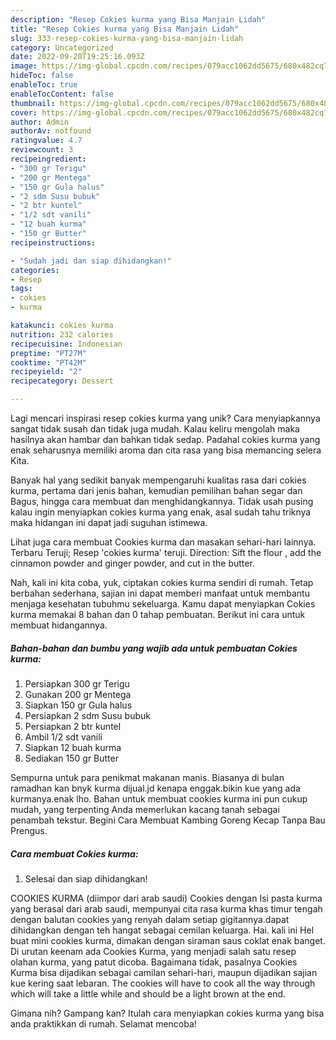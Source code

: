```yaml
---
description: "Resep Cokies kurma yang Bisa Manjain Lidah"
title: "Resep Cokies kurma yang Bisa Manjain Lidah"
slug: 333-resep-cokies-kurma-yang-bisa-manjain-lidah
category: Uncategorized
date: 2022-09-20T19:25:16.093Z
image: https://img-global.cpcdn.com/recipes/079acc1062dd5675/680x482cq70/cokies-kurma-foto-resep-utama.jpg
hideToc: false
enableToc: true
enableTocContent: false
thumbnail: https://img-global.cpcdn.com/recipes/079acc1062dd5675/680x482cq70/cokies-kurma-foto-resep-utama.jpg
cover: https://img-global.cpcdn.com/recipes/079acc1062dd5675/680x482cq70/cokies-kurma-foto-resep-utama.jpg
author: Admin
authorAv: notfound
ratingvalue: 4.7
reviewcount: 3
recipeingredient:
- "300 gr Terigu"
- "200 gr Mentega"
- "150 gr Gula halus"
- "2 sdm Susu bubuk"
- "2 btr kuntel"
- "1/2 sdt vanili"
- "12 buah kurma"
- "150 gr Butter"
recipeinstructions:

- "Sudah jadi dan siap dihidangkan!"
categories:
- Resep
tags:
- cokies
- kurma

katakunci: cokies kurma 
nutrition: 232 calories
recipecuisine: Indonesian
preptime: "PT27M"
cooktime: "PT42M"
recipeyield: "2"
recipecategory: Dessert

---
```





Lagi mencari inspirasi resep cokies kurma yang unik? Cara menyiapkannya sangat tidak susah dan tidak juga mudah. Kalau keliru mengolah maka hasilnya akan hambar dan bahkan tidak sedap. Padahal cokies kurma yang enak seharusnya memiliki aroma dan cita rasa yang bisa memancing selera Kita.





Banyak hal yang sedikit banyak mempengaruhi kualitas rasa dari cokies kurma, pertama dari jenis bahan, kemudian pemilihan bahan segar dan Bagus, hingga cara membuat dan menghidangkannya. Tidak usah pusing kalau ingin menyiapkan cokies kurma yang enak,      asal sudah tahu triknya maka hidangan ini dapat jadi suguhan istimewa.














Lihat juga cara membuat Cookies kurma dan masakan sehari-hari lainnya. Terbaru Teruji; Resep &#39;cokies kurma&#39; teruji. Direction: Sift the flour , add the cinnamon powder and ginger powder, and cut in the butter.






Nah, kali ini kita coba, yuk, ciptakan cokies kurma sendiri di rumah. Tetap berbahan sederhana, sajian ini dapat memberi manfaat untuk membantu menjaga kesehatan tubuhmu sekeluarga. Kamu dapat menyiapkan Cokies kurma memakai 8 bahan dan 0 tahap pembuatan. Berikut ini cara untuk membuat hidangannya.

<!--inarticleads1-->

##### Bahan-bahan dan bumbu yang wajib ada untuk pembuatan Cokies kurma:

1. Persiapkan 300 gr Terigu
1. Gunakan 200 gr Mentega
1. Siapkan 150 gr Gula halus
1. Persiapkan 2 sdm Susu bubuk
1. Persiapkan 2 btr kuntel
1. Ambil 1/2 sdt vanili
1. Siapkan 12 buah kurma
1. Sediakan 150 gr Butter


Sempurna untuk para penikmat makanan manis. Biasanya di bulan ramadhan kan bnyk kurma dijual.jd kenapa enggak.bikin kue yang ada kurmanya.enak lho. Bahan untuk membuat cookies kurma ini pun cukup mudah, yang terpenting Anda memerlukan kacang tanah sebagai penambah tekstur. Begini Cara Membuat Kambing Goreng Kecap Tanpa Bau Prengus. 

<!--inarticleads2-->

##### Cara membuat Cokies kurma:


1. Selesai dan siap dihidangkan!

COOKIES KURMA (diimpor dari arab saudi) Cookies dengan Isi pasta kurma yang berasal dari arab saudi, mempunyai cita rasa kurma khas timur tengah dengan balutan cookies yang renyah dalam setiap gigitannya.dapat dihidangkan dengan teh hangat sebagai cemilan keluarga. Hai. kali ini Hel buat mini cookies kurma, dimakan dengan siraman saus coklat enak banget. Di urutan keenam ada Cookies Kurma, yang menjadi salah satu resep olahan kurma, yang patut dicoba. Bagaimana tidak, pasalnya Cookies Kurma bisa dijadikan sebagai camilan sehari-hari, maupun dijadikan sajian kue kering saat lebaran. The cookies will have to cook all the way through which will take a little while and should be a light brown at the end. 

Gimana nih? Gampang kan? Itulah cara menyiapkan cokies kurma yang bisa anda praktikkan di rumah. Selamat mencoba!
